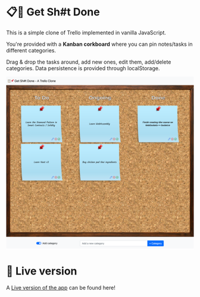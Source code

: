 # 📋📌 Get Sh#t Done

This is a simple clone of Trello implemented in vanilla JavaScript.

You're provided with a **Kanban corkboard**  where you can pin notes/tasks in different categories.

Drag & drop the tasks around, add new ones, edit them, add/delete categories. Data persistence is provided through localStorage.

![Get sh#t done](https://raw.githubusercontent.com/MyElectricSheep/Get-Shit-Done/main/get-sh-t-done-screenshot.png)

# 🚀 Live version

A [Live version of the app](https://get-shit-done-now.vercel.app/) can be found here!
